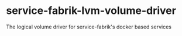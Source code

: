 # service-fabrik-lvm-volume-driver
The logical volume driver for service-fabrik's docker based services
